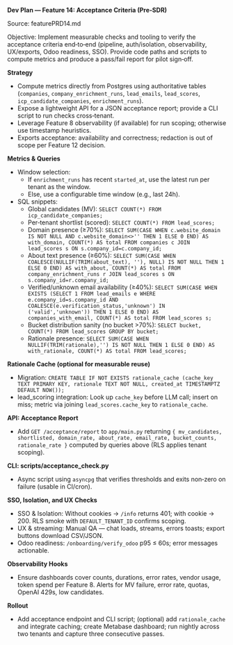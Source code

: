 **Dev Plan — Feature 14: Acceptance Criteria (Pre‑SDR)**

Source: featurePRD14.md

Objective: Implement measurable checks and tooling to verify the acceptance criteria end‑to‑end (pipeline, auth/isolation, observability, UX/exports, Odoo readiness, SSO). Provide code paths and scripts to compute metrics and produce a pass/fail report for pilot sign‑off.

**Strategy**
- Compute metrics directly from Postgres using authoritative tables (`companies`, `company_enrichment_runs`, `lead_emails`, `lead_scores`, `icp_candidate_companies`, `enrichment_runs`).
- Expose a lightweight API for a JSON acceptance report; provide a CLI script to run checks cross‑tenant.
- Leverage Feature 8 observability (if available) for run scoping; otherwise use timestamp heuristics.
- Exports acceptance: availability and correctness; redaction is out of scope per Feature 12 decision.

**Metrics & Queries**
- Window selection:
  - If `enrichment_runs` has recent `started_at`, use the latest run per tenant as the window.
  - Else, use a configurable time window (e.g., last 24h).
- SQL snippets:
  - Global candidates (MV): `SELECT COUNT(*) FROM icp_candidate_companies;`
  - Per‑tenant shortlist (scored): `SELECT COUNT(*) FROM lead_scores;`
  - Domain presence (≥70%): `SELECT SUM(CASE WHEN c.website_domain IS NOT NULL AND c.website_domain<>'' THEN 1 ELSE 0 END) AS with_domain, COUNT(*) AS total FROM companies c JOIN lead_scores s ON s.company_id=c.company_id;`
  - About text presence (≥60%): `SELECT SUM(CASE WHEN COALESCE(NULLIF(TRIM(about_text), ''), NULL) IS NOT NULL THEN 1 ELSE 0 END) AS with_about, COUNT(*) AS total FROM company_enrichment_runs r JOIN lead_scores s ON s.company_id=r.company_id;`
  - Verified/unknown email availability (≥40%): `SELECT SUM(CASE WHEN EXISTS (SELECT 1 FROM lead_emails e WHERE e.company_id=s.company_id AND COALESCE(e.verification_status,'unknown') IN ('valid','unknown')) THEN 1 ELSE 0 END) AS companies_with_email, COUNT(*) AS total FROM lead_scores s;`
  - Bucket distribution sanity (no bucket >70%): `SELECT bucket, COUNT(*) FROM lead_scores GROUP BY bucket;`
  - Rationale presence: `SELECT SUM(CASE WHEN NULLIF(TRIM(rationale),'') IS NOT NULL THEN 1 ELSE 0 END) AS with_rationale, COUNT(*) AS total FROM lead_scores;`

**Rationale Cache (optional for measurable reuse)**
- Migration: `CREATE TABLE IF NOT EXISTS rationale_cache (cache_key TEXT PRIMARY KEY, rationale TEXT NOT NULL, created_at TIMESTAMPTZ DEFAULT NOW());`
- lead_scoring integration: Look up `cache_key` before LLM call; insert on miss; metric via joining `lead_scores.cache_key` to `rationale_cache`.

**API: Acceptance Report**
- Add `GET /acceptance/report` to `app/main.py` returning `{ mv_candidates, shortlisted, domain_rate, about_rate, email_rate, bucket_counts, rationale_rate }` computed by queries above (RLS applies tenant scoping).

**CLI: scripts/acceptance_check.py**
- Async script using `asyncpg` that verifies thresholds and exits non‑zero on failure (usable in CI/cron).

**SSO, Isolation, and UX Checks**
- SSO & Isolation: Without cookies → `/info` returns 401; with cookie → 200. RLS smoke with `DEFAULT_TENANT_ID` confirms scoping.
- UX & streaming: Manual QA — chat loads, streams, errors toasts; export buttons download CSV/JSON.
- Odoo readiness: `/onboarding/verify_odoo` p95 ≤ 60s; error messages actionable.

**Observability Hooks**
- Ensure dashboards cover counts, durations, error rates, vendor usage, token spend per Feature 8. Alerts for MV failure, error rate, quotas, OpenAI 429s, low candidates.

**Rollout**
- Add acceptance endpoint and CLI script; (optional) add `rationale_cache` and integrate caching; create Metabase dashboard; run nightly across two tenants and capture three consecutive passes.


